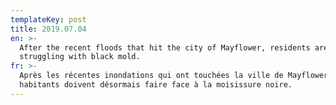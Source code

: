 ```yaml
---
templateKey: post
title: 2019.07.04
en: >-
  After the recent floods that hit the city of Mayflower, residents are now
  struggling with black mold.
fr: >-
  Après les récentes inondations qui ont touchées la ville de Mayflower, les
  habitants doivent désormais faire face à la moisissure noire.
---
```


